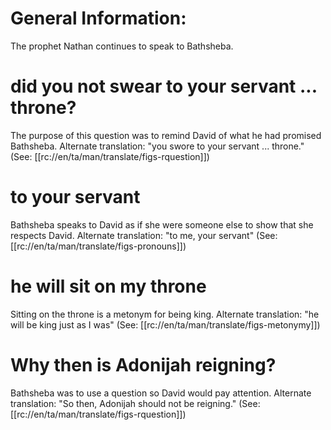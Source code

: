 # General Information:

The prophet Nathan continues to speak to Bathsheba.

# did you not swear to your servant ... throne?

The purpose of this question was to remind David of what he had promised Bathsheba. Alternate translation: "you swore to your servant ... throne." (See: [[rc://en/ta/man/translate/figs-rquestion]])

# to your servant

Bathsheba speaks to David as if she were someone else to show that she respects David. Alternate translation: "to me, your servant" (See: [[rc://en/ta/man/translate/figs-pronouns]])

# he will sit on my throne

Sitting on the throne is a metonym for being king. Alternate translation: "he will be king just as I was" (See: [[rc://en/ta/man/translate/figs-metonymy]])

# Why then is Adonijah reigning?

Bathsheba was to use a question so David would pay attention. Alternate translation: "So then, Adonijah should not be reigning." (See: [[rc://en/ta/man/translate/figs-rquestion]])


